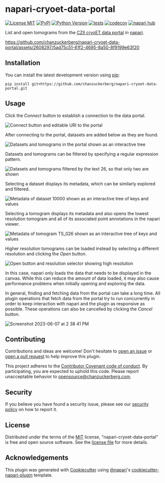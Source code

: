 # napari-cryoet-data-portal

[![License MIT](https://img.shields.io/pypi/l/napari-cryoet-data-portal.svg?color=green)](https://github.com/chanzuckerberg/napari-cryoet-data-portal/raw/main/LICENSE)
[![PyPI](https://img.shields.io/pypi/v/napari-cryoet-data-portal.svg?color=green)](https://pypi.org/project/napari-cryoet-data-portal)
[![Python Version](https://img.shields.io/pypi/pyversions/napari-cryoet-data-portal.svg?color=green)](https://python.org)
[![tests](https://github.com/chanzuckerberg/napari-cryoet-data-portal/workflows/tests/badge.svg)](https://github.com/chanzuckerberg/napari-cryoet-data-portal/actions)
[![codecov](https://codecov.io/gh/chanzuckerberg/napari-cryoet-data-portal/branch/main/graph/badge.svg)](https://codecov.io/gh/chanzuckerberg/napari-cryoet-data-portal)
[![napari hub](https://img.shields.io/endpoint?url=https://api.napari-hub.org/shields/napari-cryoet-data)](https://napari-hub.org/plugins/napari-cryoet-data-portal)

List and open tomograms from the [CZII cryoET data portal] in [napari].

https://github.com/chanzuckerberg/napari-cryoet-data-portal/assets/2608297/5ad75c51-61f2-4695-8a50-8f9199e63f20

## Installation

You can install the latest development version using [pip]:

    pip install git+https://github.com/chanzuckerberg/napari-cryoet-data-portal.git

## Usage

Click the *Connect* button to establish a connection to the data portal.

![Connect button and editable URI to the portal](https://github.com/chanzuckerberg/napari-cryoet-data-portal/assets/2608297/96ccb89a-f926-4a8f-945b-450e65969855)

After connecting to the portal, datasets are added below as they are found.

![Datasets and tomograms in the portal shown as an interactive tree](https://github.com/chanzuckerberg/napari-cryoet-data-portal/assets/2608297/9562b530-a0f8-4c99-80d2-89e26391f23d)

Datasets and tomograms can be filtered by specifying a regular expression pattern.

![Datasets and tomograms filtered by the text 26, so that only two are shown](https://github.com/chanzuckerberg/napari-cryoet-data-portal/assets/2608297/a15b27b2-aa1b-4704-af24-36e66805da02)

Selecting a dataset displays its metadata, which can be similarly explored and filtered.

![Metadata of dataset 10000 shown as an interactive tree of keys and values](https://github.com/chanzuckerberg/napari-cryoet-data-portal/assets/2608297/1e88f78e-47e5-4bfc-84a1-06f8c038f4a4)

Selecting a tomogram displays its metadata and also opens the lowest resolution tomogram and all of its associated point annotations in the napari viewer.

![Metadata of tomogram TS_026 shown as an interactive tree of keys and values](https://github.com/chanzuckerberg/napari-cryoet-data-portal/assets/2608297/f0772092-a2b0-406e-a42f-989c513b3bf6)

Higher resolution tomograms can be loaded instead by selecting a different resolution and clicking the *Open* button.

![Open button and resolution selector showing high resolution](https://github.com/chanzuckerberg/napari-cryoet-data-portal/assets/2608297/fe5c0081-1658-43c0-9cbe-0d997e207b62)

In this case, napari only loads the data that needs to be displayed in the canvas.
While this can reduce the amount of data loaded, it may also cause performance problems when initially opening and exploring the data.

In general, finding and fetching data from the portal can take a long time.
All plugin operations that fetch data from the portal try to run concurrently in order to keep interaction with napari and the plugin as responsive as possible.
These operations can also be cancelled by clicking the *Cancel* button.

![Screenshot 2023-06-07 at 2 38 41 PM](https://github.com/chanzuckerberg/napari-cryoet-data-portal/assets/2608297/3f621a8a-0962-4a25-bee0-3596cec58659)

## Contributing

Contributions and ideas are welcome!
Don't hesitate to [open an issue] or [open a pull request] to help improve this plugin.

This project adheres to the [Contributor Covenant code of conduct].
By participating, you are expected to uphold this code.
Please report unacceptable behavior to opensource@chanzuckerberg.com.

## Security

If you believe you have found a security issue, please see our [security policy] on how to report it.

## License

Distributed under the terms of the [MIT] license, "napari-cryoet-data-portal" is free and open source software. See the [license file] for more details.

## Acknowledgements

This plugin was generated with [Cookiecutter] using [@napari]'s [cookiecutter-napari-plugin] template.


[napari]: https://github.com/napari/napari
[@napari]: https://github.com/napari
[CZII cryoET data portal]: https://chanzuckerberg.github.io/cryoet-data-portal
[pip]: https://pypi.org/project/pip/
[Cookiecutter]: https://github.com/audreyr/cookiecutter
[cookiecutter-napari-plugin]: https://github.com/napari/cookiecutter-napari-plugin
[MIT]: http://opensource.org/licenses/MIT
[security policy]: /SECURITY.md
[license file]: /LICENSE
[Contributor Covenant code of conduct]: https://github.com/chanzuckerberg/.github/tree/master/CODE_OF_CONDUCT.md
[open an issue]: https://github.com/chanzuckerberg/napari-cryoet-data-portal/issues
[open a pull request]: https://github.com/chanzuckerberg/napari-cryoet-data-portal/pulls

